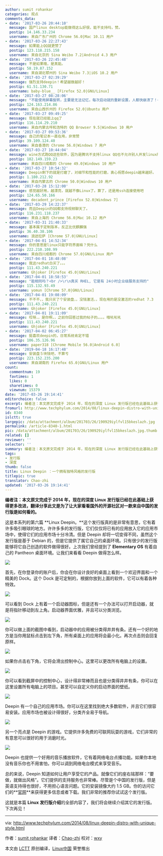 ```yaml
---
author: sumit rohankar
categories: 观点
comments_data:
- date: '2017-03-26 20:44:10'
  message: 国产linux desktop能做得这么好很，能不支持吗，赞。
  postip: 14.146.33.234
  username: 来自广东广州的 Chrome 56.0|Mac 10.11 用户
- date: '2017-03-26 22:27:43'
  message: 如果能上QQ就更赞了
  postip: 123.118.215.158
  username: 来自北京的 Sina Weibo 7.2|Android 4.3 用户
- date: '2017-03-26 22:45:48'
  message: 不是如果哦，是真能。
  postip: 58.19.87.152
  username: 来自湖北鄂州的 Sina Weibo 7.3|iOS 10.2 用户
- date: '2017-03-27 02:39:29'
  message: 强烈支持deepin！希望越做越好！
  postip: 61.51.130.71
  username: baby-blue__ [Firefox 52.0|GNU/Linux]
- date: '2017-03-27 08:28:06'
  message: "不能使用屏幕旋转，主要是无法记忆，每次启动就的重新设置，人都快崩溃了！<br />\r\n改Ubuntu-Gnome了！伤不起！"
  postip: 124.163.214.86
  username: 来自山西忻州的 Firefox 52.0|Ubuntu 用户
- date: '2017-03-27 09:49:25'
  message: 现在就已经能上qq了
  postip: 116.114.29.210
  username: 来自内蒙古呼和浩特的 QQ Browser 9.5|Windows 10 用户
- date: '2017-03-27 09:53:36'
  message: 自己的笔记本一直在用，非常赞
  postip: 39.109.124.40
  username: 来自香港的 Chrome 56.0|Windows 7 用户
- date: '2017-03-27 10:44:04'
  message: wine方式跑QQ这些软件，因为是腾讯不支持linux QQ也不允许别人开发linux版本的QQ
  postip: 182.149.159.23
  username: 来自四川成都的 Chrome 49.0|Windows 10 用户
- date: '2017-03-27 10:54:32'
  message: Deepin剩下的就是打磨了，对细节和性能的打磨，衷心祝愿deepin越来越好。
  postip: 1.180.212.92
  username: 来自内蒙古的 Chrome 50.0|Windows 10 用户
- date: '2017-03-28 15:12:00'
  message: 感觉越好用，越漂亮，就越不像Linux了。算了，还是用ssh连接使用吧
  postip: 124.65.50.166
  username: decadent_prince [Firefox 52.0|Windows 7]
- date: '2017-03-29 14:22:37'
  message: 而且Deepin的QQ都支持视频聊天了。
  postip: 116.231.118.237
  username: 来自上海的 Chrome 56.0|Mac 10.12 用户
- date: '2017-03-31 21:40:33'
  message: 基本属于定制版本，反正比优麒麟强
  postip: 36.40.38.106
  username: 浪迹拉萨 [Chrome 57.0|GNU/Linux]
- date: '2017-04-01 14:52:34'
  message: 你的意思是linux只能字符界面嘛？凭什么
  postip: 222.210.108.99
  username: 来自四川成都的 Chrome 57.0|GNU/Linux 用户
- date: '2017-04-01 18:48:08'
  message: 我这redhat白买了。。。
  postip: 111.43.240.221
  username: Ghjoker [Firefox 45.0|GNU/Linux]
- date: '2017-04-01 18:58:53'
  message: "能相同吗？<br />\r\n真买 RHEL, 它是有 24小时企业级服务支持的"
  postip: 115.132.93.49
  username: yomun [Chrome 57.0|GNU/Linux]
- date: '2017-04-01 19:08:09'
  message: 不不不，，我只买了个安装盘，，没钱激活，，现在用的是没激活的redhat 7.3
  postip: 111.43.240.221
  username: Ghjoker [Firefox 45.0|GNU/Linux]
- date: '2017-04-01 19:11:09'
  message: 哎呀，，是你啊，，之前你回答过我的帖子的。。。。哦吼吼吼
  postip: 111.43.240.221
  username: Ghjoker [Firefox 45.0|GNU/Linux]
- date: '2017-04-02 06:45:27'
  message: 挺喜欢deepin的，日常系统肯定不错
  postip: 106.35.126.96
  username: paper318 [Chrome Mobile 56.0|Android 6.0]
- date: '2019-04-18 16:17:48'
  message: 安装盘５块钱吧，不算亏
  postip: 223.152.235.200
  username: 来自湖南的 Firefox 65.0|GNU/Linux 用户
count:
  commentnum: 19
  favtimes: 1
  likes: 0
  sharetimes: 0
  viewnum: 15379
date: '2017-03-26 19:14:41'
editorchoice: false
excerpt: 编者注：本文原文完成于 2014 年，现在的深度 Linux 发行版已经在此基础上获得更多改进，翻译分享此文是为了让大家看看国外的开源社区对一款来自中国的发行版是如何看的。
fromurl: http://www.techphylum.com/2014/08/linux-deepin-distro-with-unique-style.html
id: 8340
islctt: true
largepic: /data/attachment/album/201703/26/190929iylfvl15bkeslazh.jpg
permalink: /article-8340-1.html
pic: /data/attachment/album/201703/26/190929iylfvl15bkeslazh.jpg.thumb.jpg
related: []
reviewer: ''
selector: ''
summary: 编者注：本文原文完成于 2014 年，现在的深度 Linux 发行版已经在此基础上获得更多改进，翻译分享此文是为了让大家看看国外的开源社区对一款来自中国的发行版是如何看的。
tags:
- 发行版
- 深度
thumb: false
title: Linux Deepin ：一个拥有独特风格的发行版
titlepic: true
translator: Chao-zhi
updated: '2017-03-26 19:14:41'
---
```


**编者注：本文原文完成于 2014 年，现在的深度 Linux 发行版已经在此基础上获得更多改进，翻译分享此文是为了让大家看看国外的开源社区对一款来自中国的发行版是如何看的。**


 


这是本系列的第六篇 **Linux Deepin。**这个发行版真的是非常有意思，它有着许多吸引眼球的地方。许许多多的发行版，它们仅仅将已有的应用放入它的应用市场中，使得它们的应用市场十分冷清。但是 Deepin 却将一切变得不同，虽然这个发行版是基于 Debian 的，但是它提供了属它自己的桌面环境。只有很少的发行版能够将它自己创造的软件做得很好。上次我们曾经提到了 **Elementary OS**  有着自己的 Pantheon 桌面环境。让我们来看看 Deepin 做得怎么样。


![](/data/attachment/album/201703/26/190929iylfvl15bkeslazh.jpg)


首先，在你登录你的账户后，你会在你设计良好的桌面上看到一个欢迎界面和一个精美的 Dock。这个 Dock 是可定制的，根据你放到上面的软件，它可以有着各种特效。


![](/data/attachment/album/201703/26/190959vverpjravepukkjv.jpg)


可以看到 Dock 上有着一个启动器图标，但是还有一个办法可以打开启动器，就是将指针移动到左上角。启动器界面优雅，并且可以分类浏览。


![](/data/attachment/album/201703/26/191152ssh6hih5rh5g7hhm.jpg)


你可以做上面的截图中看到，启动器中的应用被分类得井井有条。还有一个好的地方是当你用鼠标点击到左下角，所有桌面上的应用将会最小化。再次点击则会回复原样。


![](/data/attachment/album/201703/26/191219zm1s2b1t1sbsc76b.jpg)


如果你点击右下角，它将会滑出控制中心。这里可以更改所有电脑上的设置。


![](/data/attachment/album/201703/26/191339bhz5hts511v131oh.jpg)


你可以看到截屏中的控制中心，设计得非常棒而且也是分类得井井有条，你可以在这里设置所有电脑上的项目。甚至可以自定义你的启动界面的壁纸。


![](/data/attachment/album/201703/26/191355uqv4ovz7q4pypviy.jpg)


Deepin 有一个自己的应用市场。你可以在这里找到绝大多数软件，并且它们很容易安装。应用市场也被设计得很好，分类齐全易于导航。


![](/data/attachment/album/201703/26/191412kkfcxxuu0k0fciai.jpg)


另一个亮点是 Deepin 的游戏。它提供许多免费的可联网玩耍的游戏，它们非常的有意思可以很好的用于消磨时光。


![](/data/attachment/album/201703/26/191432lq188qbz1i1uh4qb.jpg)


Deepin 也提供一个好用的音乐播放软件，它有着网络电台点播功能。如果你本地没有音乐你也不用害怕，你可以调到网络电台模式来享受音乐。


总的来说，Deepin 知道如何让用户享受它的产品。就像它们的座右铭那样：“要做，就做出风格”。它们提供的支持服务也非常棒。尽管是个中国的发行版，但是英语支持得也很好，不用担心语言问题。它的安装镜像大约 1.5 GB。你的访问它们的**[官网](http://www.linuxdeepin.com/index.en.html)**来获得更多信息或者下载。我们非常的推荐你试试这个发行版。


这就是本篇 **Linux 发行版介绍**的全部内容了，我们将会继续介绍其它的发行版。下次再见！




---


via: <http://www.techphylum.com/2014/08/linux-deepin-distro-with-unique-style.html>


作者：[sumit rohankar](https://plus.google.com/112160169713374382262) 译者：[Chao-zhi](https://github.com/Chao-zhi) 校对：[wxy](https://github.com/wxy)


本文由 [LCTT](https://github.com/LCTT/TranslateProject) 原创编译，[Linux中国](https://linux.cn/) 荣誉推出
